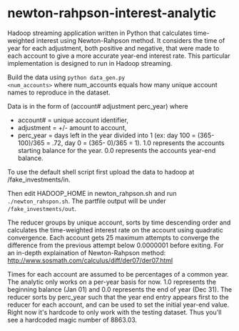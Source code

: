 newton-rahpson-interest-analytic
=================================

Hadoop streaming application written in Python that calculates time-weighted interest using Newton-Rahpson method.
It considers the time of year for each adjustment, both positive and negative, that were made to each account to give a more accurate year-end interest rate. This particular implementation is designed to run in Hadoop streaming. 

Build the data using <code>python data_gen.py <num_accounts></code> where num_accounts equals how many 
unique account names to reproduce in the dataset. 

Data is in the form of (account# adjustment perc_year) where
* account# = unique account identifier,
* adjustment = +/- amount to account, 
* perc_year = days left in the year divided into 1 (ex: day 100 = (365-100)/365 = .72, day 0 = (365- 0)/365 = 1).
1.0 represents the accounts starting balance for the year. 
0.0 represents the accounts year-end balance. 

To use the default shell script first upload the data to hadoop at /fake_investments/in.

Then edit HADOOP_HOME in newton_rahpson.sh and run <code>./newton_rahspon.sh</code>. The partfile output will be under <code>/fake_investments/out</code>. 

The reducer groups by unique account, sorts by time descending order and calculates the time-weighted interest rate on the account using quadratic convergence. Each account gets 25 maximum attempts to converge the difference from the previous attempt below 0.0000001 before exiting. 
For an in-depth explaination of Newton-Rahpson method: http://www.sosmath.com/calculus/diff/der07/der07.html

Times for each account are assumed to be percentages of a common year. The analytic only works on a per-year basis for now. 
1.0 represents the beginning balance (Jan 01) and 0.0 represents the end of year (Dec 31). The reducer sorts by perc_year such that the year end entry appears first to the reducer for each account, and can be used to set the initial year-end value. Right now it's hardcode to only work with the testing dataset. Thus you'll see a hardcoded magic number of 8863.03. 
